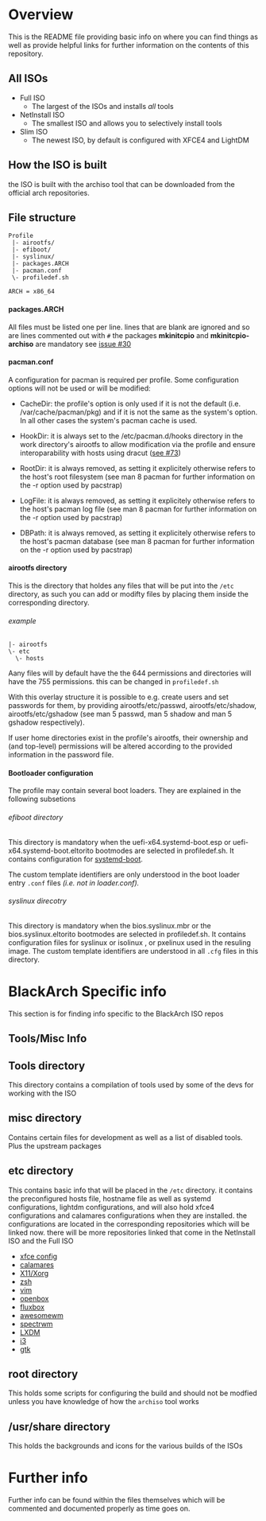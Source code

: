 # Overview

This is the README file providing basic info on where you can find things as
well as provide helpful links for further information on the contents of this
repository.

## All ISOs

* Full ISO
  *  The largest of the ISOs and installs *all* tools
* NetInstall ISO
  *  The smallest ISO and allows you to selectively install tools
* Slim ISO
  *   The newest ISO, by default is configured with XFCE4 and LightDM

## How the ISO is built

the ISO is built with the archiso tool that can be downloaded from the official
arch repositories.

## File structure
```
Profile
 |- airootfs/
 |- efiboot/
 |- syslinux/
 |- packages.ARCH
 |- pacman.conf
 \- profiledef.sh

ARCH = x86_64
```

#### packages.ARCH

All files must be listed one per line. lines that are blank are ignored and so
are lines commented out with `#` the packages **mkinitcpio** and **mkinitcpio-archiso**
are mandatory see [issue #30](https://gitlab.archlinux.org/archlinux/archiso/-/issues/30)

#### pacman.conf

A configuration for pacman is required per profile. Some configuration options
will not be used or will be modified:


* CacheDir: the profile's option is only used if it is not the default (i.e.
  /var/cache/pacman/pkg) and if it is not the same as the system's option. In
  all other cases the system's pacman cache is used.

* HookDir: it is always set to the /etc/pacman.d/hooks directory in the work
  directory's airootfs to allow modification via the profile and ensure
  interoparability with hosts using dracut ([see #73](https://gitlab.archlinux.org/archlinux/archiso/-/issues/73))

* RootDir: it is always removed, as setting it explicitely otherwise refers to
  the host's root filesystem (see man 8 pacman for further information on the -r
  option used by pacstrap)

* LogFile: it is always removed, as setting it explicitely otherwise refers to
  the host's pacman log file (see man 8 pacman for further information on the -r
  option used by pacstrap)

* DBPath: it is always removed, as setting it explicitely otherwise refers to
  the host's pacman database (see man 8 pacman for further information on the -r
  option used by pacstrap)

#### airootfs directory

This is the directory that holdes any files that will be put into the `/etc`
directory, as such you can add or modifty files by placing them inside the
corresponding directory.

###### example

```
|- airootfs
\- etc
  \- hosts
```

Aany files will by default have the the 644 permissions and directories will
have the 755 permissions. this can be changed in `profiledef.sh`

With this overlay structure it is possible to e.g. create users and set
passwords for them, by providing airootfs/etc/passwd, airootfs/etc/shadow,
airootfs/etc/gshadow (see man 5 passwd, man 5 shadow and man 5 gshadow
respectively).

If user home directories exist in the profile's airootfs, their
ownership and (and top-level) permissions will be
altered according to the provided information in the password file.

#### Bootloader configuration

The profile may contain several boot loaders. They are explained in the
following subsetions

###### efiboot directory

This directory is mandatory when the uefi-x64.systemd-boot.esp or
uefi-x64.systemd-boot.eltorito bootmodes are selected in profiledef.sh. It
contains configuration for
[systemd-boot](https://www.freedesktop.org/wiki/Software/systemd/systemd-boot/).

The custom template identifiers are only understood in the boot loader entry
`.conf` files *(i.e. not in loader.conf).*

###### syslinux direcotry

This directory is mandatory when the bios.syslinux.mbr or the
bios.syslinux.eltorito bootmodes are selected in profiledef.sh. It contains
configuration files for syslinux or isolinux , or pxelinux used in the resuling
image. The custom template identifiers are understood in all `.cfg` files in
this directory.


# BlackArch Specific info

This section is for finding info specific to the BlackArch ISO repos

## Tools/Misc Info

## Tools directory

This directory contains a compilation of tools used by some of the devs for
working with the ISO

## misc directory

Contains certain files for development as well as a list of disabled tools.
Plus the upstream packages

## etc directory

This contains basic info that will be placed in the `/etc` directory. it
contains the preconfigured hosts file, hostname file as well as systemd
configurations, lightdm configurations, and will also hold xfce4 configurations
and calamares configurations when they are installed. the configurations are
located in the corresponding repositories which will be linked now. there will
be more repositories linked that come in the NetInstall ISO and the Full ISO

   - [xfce config](https://github.com/BlackArch/blackarch-config-xfce)
   - [calamares](https://github.com/BlackArch/blackarch-config-calamares)
   - [X11/Xorg](https://github.com/BlackArch/blackarch-config-x11)
   - [zsh](https://github.com/BlackArch/blackarch-config-zsh)
   - [vim](https://github.com/BlackArch/blackarch-config-vim)
   - [openbox](https://github.com/BlackArch/blackarch-config-openbox)
   - [fluxbox](https://github.com/BlackArch/blackarch-config-fluxbox)
   - [awesomewm](https://github.com/BlackArch/blackarch-config-awesome)
   - [spectrwm](https://github.com/BlackArch/blackarch-config-spectrwm)
   - [LXDM](https://github.com/BlackArch/blackarch-config-lxdm)
   - [i3](https://github.com/BlackArch/blackarch-config-i3)
   - [gtk](https://github.com/BlackArch/blackarch-config-gtk)

## root directory

This holds some scripts for configuring the build and should not be modfied
unless you have knowledge of how the `archiso` tool works

## /usr/share directory

This holds the backgrounds and icons for the various builds of the ISOs

# Further info

Further info can be found within the files themselves which will be commented
and documented properly as time goes on.

